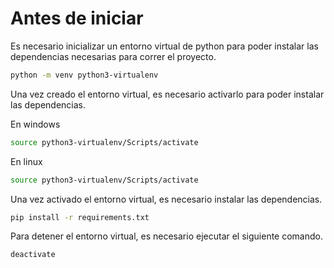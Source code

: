 # Antes de iniciar

Es necesario inicializar un entorno virtual de python para poder instalar las dependencias necesarias para correr el proyecto.

```bash
python -m venv python3-virtualenv
```

Una vez creado el entorno virtual, es necesario activarlo para poder instalar las dependencias.

En windows
```bash
source python3-virtualenv/Scripts/activate
```

En linux
```bash
source python3-virtualenv/Scripts/activate
```

Una vez activado el entorno virtual, es necesario instalar las dependencias.

```bash
pip install -r requirements.txt
```

Para detener el entorno virtual, es necesario ejecutar el siguiente comando.

```bash
deactivate
```
